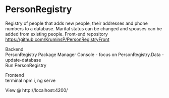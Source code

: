 # PersonRegistry

Registry of people that adds new people, their addresses and phone numbers to a database. Marital status can be changed and spouses can be added from existing people.
Front-end repository https://github.com/KruminsP/PersonRegistryFront


Backend         
PersonRegistry Package Manager Console  - focus on PersonRegistry.Data - update-database  
Run PersonRegistry
  
Frontend  
terminal npm i, ng serve

View @ http://localhost:4200/
